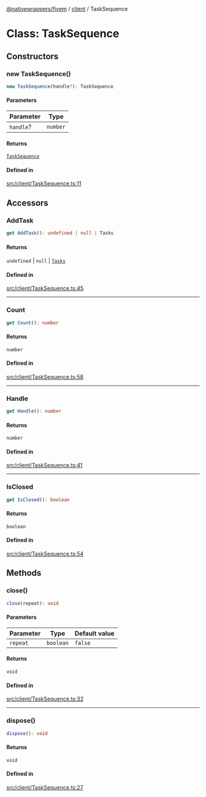 [@nativewrappers/fivem](../../README.md) / [client](../README.md) / TaskSequence

# Class: TaskSequence

## Constructors

### new TaskSequence()

```ts
new TaskSequence(handle?): TaskSequence
```

#### Parameters

| Parameter | Type |
| ------ | ------ |
| `handle`? | `number` |

#### Returns

[`TaskSequence`](TaskSequence.md)

#### Defined in

[src/client/TaskSequence.ts:11](https://github.com/nativewrappers/fivem/blob/6b247f1270087bcd3ee455389e3e7f1c86c9b619/src/client/TaskSequence.ts#L11)

## Accessors

### AddTask

```ts
get AddTask(): undefined | null | Tasks
```

#### Returns

`undefined` \| `null` \| [`Tasks`](Tasks.md)

#### Defined in

[src/client/TaskSequence.ts:45](https://github.com/nativewrappers/fivem/blob/6b247f1270087bcd3ee455389e3e7f1c86c9b619/src/client/TaskSequence.ts#L45)

***

### Count

```ts
get Count(): number
```

#### Returns

`number`

#### Defined in

[src/client/TaskSequence.ts:58](https://github.com/nativewrappers/fivem/blob/6b247f1270087bcd3ee455389e3e7f1c86c9b619/src/client/TaskSequence.ts#L58)

***

### Handle

```ts
get Handle(): number
```

#### Returns

`number`

#### Defined in

[src/client/TaskSequence.ts:41](https://github.com/nativewrappers/fivem/blob/6b247f1270087bcd3ee455389e3e7f1c86c9b619/src/client/TaskSequence.ts#L41)

***

### IsClosed

```ts
get IsClosed(): boolean
```

#### Returns

`boolean`

#### Defined in

[src/client/TaskSequence.ts:54](https://github.com/nativewrappers/fivem/blob/6b247f1270087bcd3ee455389e3e7f1c86c9b619/src/client/TaskSequence.ts#L54)

## Methods

### close()

```ts
close(repeat): void
```

#### Parameters

| Parameter | Type | Default value |
| ------ | ------ | ------ |
| `repeat` | `boolean` | `false` |

#### Returns

`void`

#### Defined in

[src/client/TaskSequence.ts:32](https://github.com/nativewrappers/fivem/blob/6b247f1270087bcd3ee455389e3e7f1c86c9b619/src/client/TaskSequence.ts#L32)

***

### dispose()

```ts
dispose(): void
```

#### Returns

`void`

#### Defined in

[src/client/TaskSequence.ts:27](https://github.com/nativewrappers/fivem/blob/6b247f1270087bcd3ee455389e3e7f1c86c9b619/src/client/TaskSequence.ts#L27)
